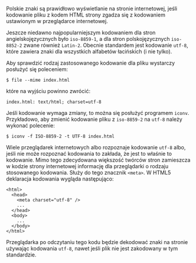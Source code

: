 Polskie znaki są prawidłowo wyświetlanie na stronie internetowej,
jeśli kodowanie pliku z kodem HTML strony zgadza się z kodowaniem
ustawionym w przeglądarce internetowej.

Jeszcze niedawno najpopularniejszym kodowaniem dla stron
angielskojęzycznych było `iso-8859-1`, a dla stron polskojęzycznych
`iso-8852-2` zwane również `Latin-2`. Obecnie standardem jest
kodowanie `utf-8`, które zawiera znaki dla wszystkich alfabetów
łacińskich (i nie tylko).

Aby sprawdzić rodzaj zastosowanego kodowanie dla pliku wystarczy
posłużyć się poleceniem:

    $ file --mime index.html 

które na wyjściu powinno zwrócić:

    index.html: text/html; charset=utf-8
    
Jeśli kodowanie wymaga zmiany, to można się posłużyć programem
`iconv`. Przykładowo, aby zmienić kodowanie pliku z `iso-8859-2` na
`utf-8` należy wykonać polecenie:

    $ iconv -f ISO-8859-2 -t UTF-8 index.html

Wiele przeglądarek internetowych albo rozpoznaje kodowanie `utf-8`
albo, jeśli nie może rozpoznać kodowania to zakłada, że jest to
właśnie to kodowanie. Mimo tego zdecydowana większość twórców stron
zamieszcza w kodzie strony internetowej informację dla przeglądarki o
rodzaju stosowanego kodowania. Służy do tego znacznik `<meta>`. W
HTML5 deklaracja kodowania wygląda następująco:

    <html>
      <head>
        <meta charset="utf-8" />    
        ...
      </head>
      <body>
        ...
      </body>
    </html>

Przeglądarka po odczytaniu tego kodu będzie dekodować znaki na stronie
używając kodowania `utf-8`, nawet jeśli plik nie jest zakodowany w tym
standardzie.
